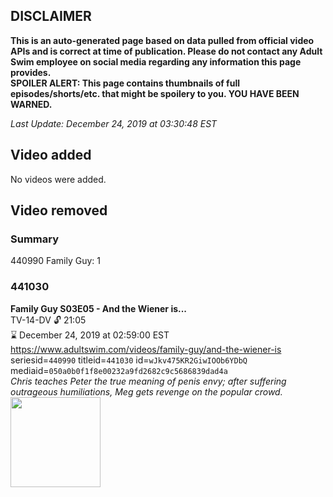 ## DISCLAIMER
**This is an auto-generated page based on data pulled from official video APIs and is correct at time of publication. Please do not contact any Adult Swim employee on social media regarding any information this page provides.**  
**SPOILER ALERT: This page contains thumbnails of full episodes/shorts/etc. that might be spoilery to you. YOU HAVE BEEN WARNED.**  

_Last Update: December 24, 2019 at 03:30:48 EST_
## Video added
No videos were added.  
## Video removed
### Summary
440990 Family Guy: 1  
### 441030
**Family Guy S03E05 - And the Wiener is...**  
TV-14-DV 🔓 21:05  
⌛ December 24, 2019 at 02:59:00 EST  
https://www.adultswim.com/videos/family-guy/and-the-wiener-is  
seriesid=`440990` titleid=`441030` id=`wJkv475KR2GiwIOOb6YDbQ` mediaid=`050a0b0f1f8e00232a9fd2682c9c5686839dad4a`  
_Chris teaches Peter the true meaning of penis envy; after suffering outrageous humiliations, Meg gets revenge on the popular crowd._  
<a href="https://i.cdn.turner.com/adultswim/big/image-upload/thumbnails/thumb-2_image-154144774451414.jpg"><img src="https://i.cdn.turner.com/adultswim/big/image-upload/thumbnails/thumb-2_image-154144774451414.jpg" height="144px" /></a>
